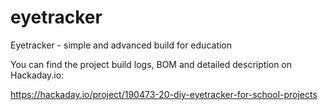 # eyetracker
Eyetracker - simple and advanced build for education

You can find the project build logs, BOM and detailed description on Hackaday.io:

https://hackaday.io/project/190473-20-diy-eyetracker-for-school-projects
